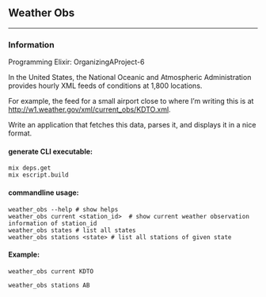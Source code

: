 ## Weather Obs
--------

### Information

Programming Elixir: OrganizingAProject-6

In the United States, the National Oceanic and Atmospheric Administration provides hourly XML feeds of conditions at 1,800 locations.

For example, the feed for a small airport close to where I’m writing this is at http://w1.weather.gov/xml/current_obs/KDTO.xml.

Write an application that fetches this data, parses it, and displays it in a nice format.

#### generate CLI executable:

```
mix deps.get
mix escript.build

```

#### commandline usage:

```
weather_obs --help # show helps
weather_obs current <station_id>  # show current weather observation information of station_id
weather_obs states # list all states
weather_obs stations <state> # list all stations of given state
```

#### Example:
```
weather_obs current KDTO

weather_obs stations AB
```



